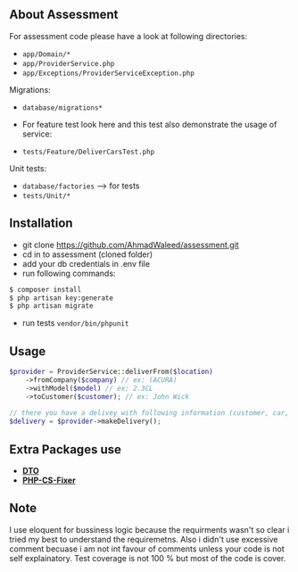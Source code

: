 ## About Assessment

For assessment code please have a look at following directories:

- `app/Domain/*`
- `app/ProviderService.php`
- `app/Exceptions/ProviderServiceException.php`

Migrations:

- `database/migrations*`

- For feature test look here and this test also demonstrate the usage of service:
- `tests/Feature/DeliverCarsTest.php`

Unit tests:
- `database/factories` --> for tests
- `tests/Unit/*`

## Installation
- git clone https://github.com/AhmadWaleed/assessment.git
- cd in to assessment (cloned folder)
- add your db credentials in .env file
- run following commands:
```bash
$ composer install
$ php artisan key:generate
$ php artisan migrate
```
- run tests `vendor/bin/phpunit`

## Usage

```php
$provider = ProviderService::deliverFrom($location)
    ->fromCompany($company) // ex: (ACURA)
    ->withModel($model) // ex: 2.3CL
    ->toCustomer($customer); // ex: John Wick
    
// there you have a delivey with following information (customer, car, location)
$delivery = $provider->makeDelivery();
```

## Extra Packages use

- **[DTO](https://github.com/spatie/data-transfer-object)**
- **[PHP-CS-Fixer](https://github.com/FriendsOfPHP/PHP-CS-Fixer)**

## Note

I use eloquent for bussiness logic because the requirments wasn't so clear i tried my best to understand the requiremetns.
Also i didn't use excessive comment becuase i am not int favour of comments unless your code is not self explainatory.
Test coverage is not 100 % but most of the code is cover.